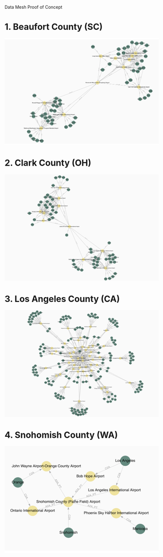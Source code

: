 Data Mesh Proof of Concept

# 1. Beaufort County (SC)

![Beaufort County, South Carolina](./images/correlations/Beaufort%20County%20SC.png)

# 2. Clark County (OH)

![Clark County, Ohio](./images/correlations/Clark%20County%20OH.png)

# 3. Los Angeles County (CA)

![Los Angeles County, California](./images/correlations/Los%20Angeles%20County%20CA.png)

# 4. Snohomish County (WA)

![Snohomish County, Washington](./images/correlations/Snohomish%20County%20WA.png)
